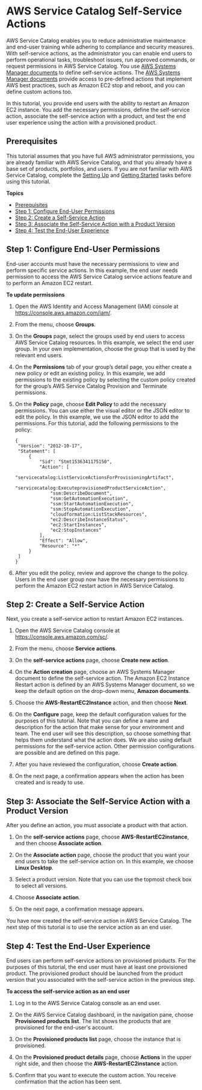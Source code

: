 # AWS Service Catalog Self\-Service Actions<a name="using-service-actions"></a>

AWS Service Catalog enables you to reduce administrative maintenance and end\-user training while adhering to compliance and security measures\. With self\-service actions, as the administrator you can enable end users to perform operational tasks, troubleshoot issues, run approved commands, or request permissions in AWS Service Catalog\. You use [AWS Systems Manager documents](https://docs.aws.amazon.com/systems-manager/latest/userguide/sysman-ssm-docs.html) to define self\-service actions\. The [AWS Systems Manager documents](https://docs.aws.amazon.com/systems-manager/latest/userguide/sysman-ssm-docs.html) provide access to pre\-defined actions that implement AWS best practices, such as Amazon EC2 stop and reboot, and you can define custom actions too\.

In this tutorial, you provide end users with the ability to restart an Amazon EC2 instance\. You add the necessary permissions, define the self\-service action, associate the self\-service action with a product, and test the end user experience using the action with a provisioned product\.

## Prerequisites<a name="service-actions-prerequisites"></a>

This tutorial assumes that you have full AWS administrator permissions, you are already familiar with AWS Service Catalog, and that you already have a base set of products, portfolios, and users\. If you are not familiar with AWS Service Catalog, complete the [Setting Up](setup.md) and [Getting Started](getstarted.md) tasks before using this tutorial\.

**Topics**
+ [Prerequisites](#service-actions-prerequisites)
+ [Step 1: Configure End\-User Permissions](#service-actions-configure-end-user-permissions)
+ [Step 2: Create a Self\-Service Action](#service-actions-create-new-service-action)
+ [Step 3: Associate the Self\-Service Action with a Product Version](#service-actions-associate-with-product-version)
+ [Step 4: Test the End\-User Experience](#service-actions-test-end-user-experience)

## Step 1: Configure End\-User Permissions<a name="service-actions-configure-end-user-permissions"></a>

End\-user accounts must have the necessary permissions to view and perform specific service actions\. In this example, the end user needs permission to access the AWS Service Catalog service actions feature and to perform an Amazon EC2 restart\.

**To update permissions**

1. Open the AWS Identity and Access Management \(IAM\) console at [https://console\.aws\.amazon\.com/iam/](https://console.aws.amazon.com/iam/)\.

1. From the menu, choose **Groups**\.

1. On the **Groups** page, select the groups used by end users to access AWS Service Catalog resources\. In this example, we select the end user group\. In your own implementation, choose the group that is used by the relevant end users\.

1. On the **Permissions** tab of your group’s detail page, you either create a new policy or edit an existing policy\. In this example, we add permissions to the existing policy by selecting the custom policy created for the group’s AWS Service Catalog Provision and Terminate permissions\.

1. On the **Policy** page, choose **Edit Policy** to add the necessary permissions\. You can use either the visual editor or the JSON editor to edit the policy\. In this example, we use the JSON editor to add the permissions\. For this tutorial, add the following permissions to the policy:

   ```
   {
   	"Version": "2012-10-17",
   	"Statement": [
   		{
   			"Sid": "Stmt1536341175150",
   			"Action": [
   				"servicecatalog:ListServiceActionsForProvisioningArtifact",
   				"servicecatalog:ExecuteprovisionedProductServiceAction",
   				"ssm:DescribeDocument",
   				"ssm:GetAutomationExecution",
   				"ssm:StartAutomationExecution",
   				"ssm:StopAutomationExecution",
   				"cloudformation:ListStackResources",
   				"ec2:DescribeInstanceStatus",
   				"ec2:StartInstances",
   				"ec2:StopInstances"
   			],
   			"Effect": "Allow",
   			"Resource": "*"
   		}
   	]
   }
   ```

1. After you edit the policy, review and approve the change to the policy\. Users in the end user group now have the necessary permissions to perform the Amazon EC2 restart action in AWS Service Catalog\.

## Step 2: Create a Self\-Service Action<a name="service-actions-create-new-service-action"></a>

Next, you create a self\-service action to restart Amazon EC2 instances\.

1. Open the AWS Service Catalog console at [https://console\.aws\.amazon\.com/sc/](https://console.aws.amazon.com/servicecatalog/)\.

1. From the menu, choose **Service actions**\.

1. On the **self\-service actions** page, choose **Create new action**\.

1. On the **Action creation** page, choose an AWS Systems Manager document to define the self\-service action\. The Amazon EC2 Instance Restart action is defined by an AWS Systems Manager document, so we keep the default option on the drop\-down menu, **Amazon documents**\.

1. Choose the **AWS\-RestartEC2Instance** action, and then choose **Next**\.

1. On the **Configure** page, keep the default configuration values for the purposes of this tutorial\. Note that you can define a name and description for the action that make sense for your environment and team\. The end user will see this description, so choose something that helps them understand what the action does\. We are also using default permissions for the self\-service action\. Other permission configurations are possible and are defined on this page\.

1. After you have reviewed the configuration, choose **Create action**\.

1. On the next page, a confirmation appears when the action has been created and is ready to use\.

## Step 3: Associate the Self\-Service Action with a Product Version<a name="service-actions-associate-with-product-version"></a>

After you define an action, you must associate a product with that action\.

1. On the **self\-service actions** page, choose **AWS\-RestartEC2instance**, and then choose **Associate action**\. 

1. On the **Associate action** page, choose the product that you want your end users to take the self\-service action on\. In this example, we choose **Linux Desktop**\.

1. Select a product version\. Note that you can use the topmost check box to select all versions\.

1. Choose **Associate action**\.

1. On the next page, a confirmation message appears\.

You have now created the self\-service action in AWS Service Catalog\. The next step of this tutorial is to use the service action as an end user\.

## Step 4: Test the End\-User Experience<a name="service-actions-test-end-user-experience"></a>

End users can perform self\-service actions on provisioned products\. For the purposes of this tutorial, the end user must have at least one provisioned product\. The provisioned product should be launched from the product version that you associated with the self\-service action in the previous step\.

**To access the self\-service action as an end user**

1. Log in to the AWS Service Catalog console as an end user\. 

1. On the AWS Service Catalog dashboard, in the navigation pane, choose **Provisioned products list**\. The list shows the products that are provisioned for the end\-user's account\.

1. On the **Provisioned products list** page, choose the instance that is provisioned\.

1. On the **Provisioned product details** page, choose **Actions** in the upper right side, and then choose the **AWS\-RestartEC2instance** action\. 

1. Confirm that you want to execute the custom action\. You receive confirmation that the action has been sent\.